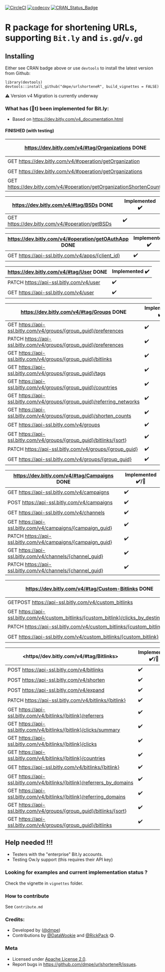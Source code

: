 [![CircleCI](https://circleci.com/gh/dmpe/urlshorteneR/tree/master.svg?style=svg)](https://circleci.com/gh/dmpe/urlshorteneR/tree/master)
[![codecov](https://codecov.io/gh/dmpe/urlshorteneR/branch/master/graph/badge.svg)](https://codecov.io/gh/dmpe/urlshorteneR)
[![CRAN_Status_Badge](https://www.r-pkg.org/badges/version/urlshorteneR)](https://cran.r-project.org/package=urlshorteneR)

R package for shortening URLs, supporting `Bit.ly` and `is.gd`/`v.gd` 
=======

## Installing

Either see CRAN badge above or use `devtools` to install the latest version from Github:

```
library(devtools)
devtools::install_github("dmpe/urlshorteneR", build_vignettes = FALSE)
```

:warning: Version v4 Migration is currently underway

### What has (🚫t) been implemented for Bit.ly:

- Based on <https://dev.bitly.com/v4_documentation.html>

#### FINISHED (with testing)
 
<https://dev.bitly.com/v4/#tag/Organizations> DONE | Implemented :heavy_check_mark:
------------ | -------------
GET https://dev.bitly.com/v4/#operation/getOrganization | :heavy_check_mark:
GET https://dev.bitly.com/v4/#operation/getOrganizations | :heavy_check_mark:
GET https://dev.bitly.com/v4/#operation/getOrganizationShortenCounts | :heavy_check_mark:

<https://dev.bitly.com/v4/#tag/BSDs> DONE | Implemented :heavy_check_mark:
----------- | -------------
GET https://dev.bitly.com/v4/#operation/getBSDs | :heavy_check_mark:

<https://dev.bitly.com/v4/#operation/getOAuthApp> DONE | Implemented :heavy_check_mark:
------------- | ------------- 
GET https://api-ssl.bitly.com/v4/apps/{client_id} | :heavy_check_mark: 

<https://dev.bitly.com/v4/#tag/User> DONE | Implemented :heavy_check_mark:
------------- | -------------
PATCH https://api-ssl.bitly.com/v4/user | :heavy_check_mark:
GET https://api-ssl.bitly.com/v4/user | :heavy_check_mark: 

<https://dev.bitly.com/v4/#tag/Groups> DONE | Implemented :heavy_check_mark:
------------- | -------------
GET https://api-ssl.bitly.com/v4/groups/{group_guid}/preferences | :heavy_check_mark:
PATCH https://api-ssl.bitly.com/v4/groups/{group_guid}/preferences | :heavy_check_mark: 
GET https://api-ssl.bitly.com/v4/groups/{group_guid}/bitlinks | :heavy_check_mark: 
GET https://api-ssl.bitly.com/v4/groups/{group_guid}/tags | :heavy_check_mark:
GET https://api-ssl.bitly.com/v4/groups/{group_guid}/countries | :heavy_check_mark:
GET https://api-ssl.bitly.com/v4/groups/{group_guid}/referring_networks | :heavy_check_mark:
GET https://api-ssl.bitly.com/v4/groups/{group_guid}/shorten_counts | :heavy_check_mark:
GET https://api-ssl.bitly.com/v4/groups | :heavy_check_mark:
GET https://api-ssl.bitly.com/v4/groups/{group_guid}/bitlinks/{sort} | :heavy_check_mark:
PATCH https://api-ssl.bitly.com/v4/groups/{group_guid} | :heavy_check_mark:
GET https://api-ssl.bitly.com/v4/groups/{group_guid}  | :heavy_check_mark:

<https://dev.bitly.com/v4/#tag/Campaigns> DONE | Implemented :heavy_check_mark:/🚫
------------- | -------------
GET https://api-ssl.bitly.com/v4/campaigns | :heavy_check_mark:
POST https://api-ssl.bitly.com/v4/campaigns | :heavy_check_mark:
GET https://api-ssl.bitly.com/v4/channels | :heavy_check_mark:
GET https://api-ssl.bitly.com/v4/campaigns/{campaign_guid} | :heavy_check_mark:
PATCH https://api-ssl.bitly.com/v4/campaigns/{campaign_guid} | :heavy_check_mark:
GET https://api-ssl.bitly.com/v4/channels/{channel_guid} | :heavy_check_mark:
PATCH https://api-ssl.bitly.com/v4/channels/{channel_guid} | :heavy_check_mark:

<https://dev.bitly.com/v4/#tag/Custom-Bitlinks> DONE | Implemented :heavy_check_mark:/🚫
------------- | -------------
GETPOST https://api-ssl.bitly.com/v4/custom_bitlinks | :heavy_check_mark:
GET https://api-ssl.bitly.com/v4/custom_bitlinks/{custom_bitlink}/clicks_by_destination | :heavy_check_mark:
PATCH https://api-ssl.bitly.com/v4/custom_bitlinks/{custom_bitlink} | :heavy_check_mark:
GET https://api-ssl.bitly.com/v4/custom_bitlinks/{custom_bitlink} | :heavy_check_mark:

<https//dev.bitly.com/v4/#tag/Bitlinks> | Implemented :heavy_check_mark:/🚫
------------- | -------------
POST https://api-ssl.bitly.com/v4/bitlinks | :heavy_check_mark:
POST https://api-ssl.bitly.com/v4/shorten | :heavy_check_mark:
POST https://api-ssl.bitly.com/v4/expand | :heavy_check_mark:
PATCH https://api-ssl.bitly.com/v4/bitlinks/{bitlink} | :heavy_check_mark:
GET https://api-ssl.bitly.com/v4/bitlinks/{bitlink}/referrers | :heavy_check_mark:
GET https://api-ssl.bitly.com/v4/bitlinks/{bitlink}/clicks/summary | :heavy_check_mark:
GET https://api-ssl.bitly.com/v4/bitlinks/{bitlink}/clicks | :heavy_check_mark:
GET https://api-ssl.bitly.com/v4/bitlinks/{bitlink}/countries | :heavy_check_mark:
GET https://api-ssl.bitly.com/v4/bitlinks/{bitlink} | :heavy_check_mark:
GET https://api-ssl.bitly.com/v4/bitlinks/{bitlink}/referrers_by_domains | :heavy_check_mark:
GET https://api-ssl.bitly.com/v4/bitlinks/{bitlink}/referring_domains | :heavy_check_mark:
GET https://api-ssl.bitly.com/v4/groups/{group_guid}/bitlinks/{sort} | :heavy_check_mark:
GET https://api-ssl.bitly.com/v4/groups/{group_guid}/bitlinks | :heavy_check_mark:


## Help needed !!!

- Testers with the "enterprise" Bit.ly accounts. 
- Testing Ow.ly support (this requires their API key)

### Looking for examples and current implementation status ?

Check the vignette in `vignettes` folder.

### How to contribute 

See `Contribute.md`

### Credits:

- Developed by ([@dmpe](https://www.github.com/dmpe))
- Contributions by [@DataWookie](https://github.com/DataWookie) and [@RickPack](https://github.com/RickPack) :yum:. 

### Meta

- Licensed under [Apache License 2.0](https://tldrlegal.com/license/apache-license-2.0-%28apache-2.0%29).
- Report bugs in <https://github.com/dmpe/urlshorteneR/issues>.


